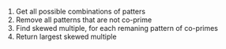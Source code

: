 1.	Get all possible combinations of patters
2.	Remove all patterns that are not co-prime
3.	Find skewed multiple, for each remaning pattern of co-primes
4.	Return largest skewed multiple